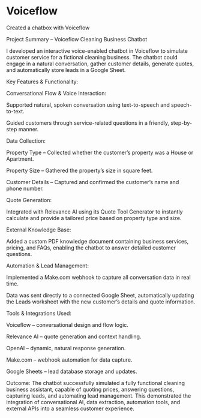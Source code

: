# Voiceflow
Created a chatbox with Voiceflow

Project Summary – Voiceflow Cleaning Business Chatbot

I developed an interactive voice-enabled chatbot in Voiceflow to simulate customer service for a fictional cleaning business. The chatbot could engage in a natural conversation, gather customer details, generate quotes, and automatically store leads in a Google Sheet.

Key Features & Functionality:

Conversational Flow & Voice Interaction:

Supported natural, spoken conversation using text-to-speech and speech-to-text.

Guided customers through service-related questions in a friendly, step-by-step manner.

Data Collection:

Property Type – Collected whether the customer’s property was a House or Apartment.

Property Size – Gathered the property’s size in square feet.

Customer Details – Captured and confirmed the customer’s name and phone number.

Quote Generation:

Integrated with Relevance AI using its Quote Tool Generator to instantly calculate and provide a tailored price based on property type and size.

External Knowledge Base:

Added a custom PDF knowledge document containing business services, pricing, and FAQs, enabling the chatbot to answer detailed customer questions.

Automation & Lead Management:

Implemented a Make.com webhook to capture all conversation data in real time.

Data was sent directly to a connected Google Sheet, automatically updating the Leads worksheet with the new customer’s details and quote information.

Tools & Integrations Used:

Voiceflow – conversational design and flow logic.

Relevance AI – quote generation and context handling.

OpenAI – dynamic, natural response generation.

Make.com – webhook automation for data capture.

Google Sheets – lead database storage and updates.

Outcome:
The chatbot successfully simulated a fully functional cleaning business assistant, capable of quoting prices, answering questions, capturing leads, and automating lead management. This demonstrated the integration of conversational AI, data extraction, automation tools, and external APIs into a seamless customer experience.
